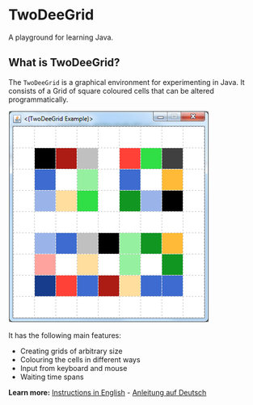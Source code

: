 # TwoDeeGrid

A playground for learning Java.

## What is TwoDeeGrid?

The `TwoDeeGrid` is a graphical environment for experimenting in Java. It consists of a Grid of square coloured cells that can be altered programmatically.

![](pic/Hello.png)

It has the following main features:

* Creating grids of arbitrary size
* Colouring the cells in different ways
* Input from keyboard and mouse
* Waiting time spans

**Learn more:** [Instructions in English](ReadMe_EN.html) - [Anleitung auf Deutsch](ReadMe_DE.html)